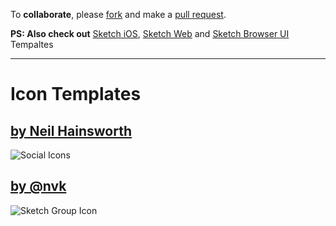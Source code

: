 To **collaborate**, please [fork](https://github.com/sketch-templates/sketch-icons/fork_select) and make a [pull request](https://github.com/sketch-templates/sketch-icons/pull/new/master).

**PS: Also check out** [Sketch iOS](https://github.com/nvk/sketch-ios), [Sketch Web](https://github.com/nvk/sketch-web) and [Sketch Browser UI](https://github.com/nvk/sketch-browsers-ui) Tempaltes

---

# Icon Templates #

## [by Neil Hainsworth](https://github.com/neilorangepeel)
![Social Icons](https://raw.github.com/nvk/sketch-icons/master/Free-Social-Icons/social-icons.sketch/QuickLook/Thumbnail.png)


## [by @nvk](http://github.com/nvk)
![Sketch Group Icon](https://raw.github.com/nvk/sketch-icons/master/sketch-group-icon.sketch/QuickLook/Thumbnail.png)
